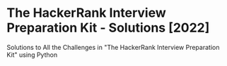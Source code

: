 # The HackerRank Interview Preparation Kit - Solutions [2022]
Solutions to All the Challenges in "The HackerRank Interview Preparation Kit" using Python

